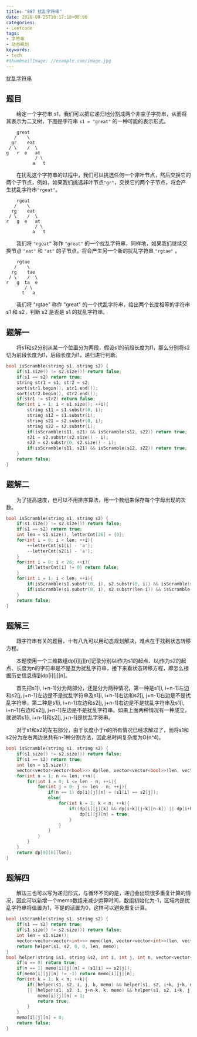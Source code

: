 ```yaml
---
title: "087 扰乱字符串"
date: 2020-09-25T10:17:18+08:00
categories:
- Leetcode
tags:
- 字符串
- 动态规划
keywords:
- tech
#thumbnailImage: //example.com/image.jpg
---
```

[扰乱字符串](https://leetcode-cn.com/problems/scramble-string/)
<!--more-->
## 题目
　　给定一个字符串 s1，我们可以把它递归地分割成两个非空子字符串，从而将其表示为二叉树，下图是字符串 `s1 = "great"` 的一种可能的表示形式。
```
    great
   /    \
  gr    eat
 / \    /  \
g   r  e   at
           / \
          a   t
```

　　在扰乱这个字符串的过程中，我们可以挑选任何一个非叶节点，然后交换它的两个子节点，例如，如果我们挑选非叶节点`"gr"`，交换它的两个子节点，将会产生扰乱字符串`"rgeat"`。
```
    rgeat
   /    \
  rg    eat
 / \    /  \
r   g  e   at
           / \
          a   t
```

　　我们将 `"rgeat”` 称作 `"great"` 的一个扰乱字符串，同样地，如果我们继续交换节点 `"eat"` 和 `"at"` 的子节点，将会产生另一个新的扰乱字符串 `"rgtae"` 。
```
    rgtae
   /    \
  rg    tae
 / \    /  \
r   g  ta  e
       / \
      t   a
```

　　我们将 "rgtae” 称作 "great" 的一个扰乱字符串，给出两个长度相等的字符串 s1 和 s2，判断 s2 是否是 s1 的扰乱字符串。

## 题解一
　　将s1和s2分别从某一个位置分为两段，假设s1的前段长度为l1，那么分别将s2切为前段长度为l1，后段长度为l1，递归进行判断。

```cpp
bool isScramble(string s1, string s2) {
    if(s1.size() != s2.size()) return false;
    if(s1 == s2) return true;
    string str1 = s1, str2 = s2;
    sort(str1.begin(), str1.end());
    sort(str2.begin(), str2.end());
    if(str1 != str2) return false;
    for(int i = 1; i < s1.size(); ++i){
        string s11 = s1.substr(0, i);
        string s12 = s1.substr(i);
        string s21 = s2.substr(0, i);
        string s22 = s2.substr(i);
        if(isScramble(s11, s21) && isScramble(s12, s22)) return true;
        s21 = s2.substr(s2.size() - i);
        s22 = s2.substr(0, s2.size() - i);
        if(isScramble(s11, s21) && isScramble(s12, s22)) return true;
    }
    return false;
}
```

## 题解二
　　为了提高速度，也可以不用排序算法，用一个数组来保存每个字母出现的次数。
```cpp
bool isScramble(string s1, string s2) {
    if(s1.size() != s2.size()) return false;
    if(s1 == s2) return true;
    int len = s1.size(), letterCnt[26] = {0};
    for(int i = 0; i < len; ++i){
        ++letterCnt[s1[i] - 'a'];
        --letterCnt[s2[i] - 'a'];
    }
    for(int i = 0; i < 26; ++i){
        if(letterCnt[i] != 0) return false;
    }
    for(int i = 1; i < len; ++i){
        if(isScramble(s1.substr(0, i), s2.substr(0, i)) && isScramble(s1.substr(i), s2.substr(i))) return true;
        if(isScramble(s1.substr(0, i), s2.substr(len-i)) && isScramble(s1.substr(i), s2.substr(0, len-i))) return true;
    }
    return false;
}
```

## 题解三
　　跟字符串有关的题目，十有八九可以用动态规划解决，难点在于找到状态转移方程。

　　本题使用一个三维数组dp[i][j][n]记录分别以i作为s1的起点、以j作为s2的起点、长度为n的字符串是不是互为扰乱字符串，接下来看状态转移方程，即怎么根据历史信息得到dp[i][j][n]。

　　首先把s1[i, i+n-1]分为两部分，还是分为两种情况，第一种是s1[i, i+n-1]左边和s2[j, j+n-1]左边是不是扰乱字符串及s1[i, i+n-1]右边和s2[j, j+n-1]右边是不是扰乱字符串，第二种是s1[i, i+n-1]左边和s2[j, j+n-1]右边是不是扰乱字符串及s1[i, i+n-1]右边和s2[j, j+n-1]左边是不是扰乱字符串。如果上面两种情况有一种成立，就说明s1[i, i+n-1]和s2[j, j+n-1]是扰乱字符串。

　　对于s1和s2的左右部分，由于长度小于n的所有情况已经求解过了，而将s1和s2分为左右两边总共有n-1种分割方法，因此总时间复杂度为O(n^4)。

```cpp
bool isScramble(string s1, string s2) {
    if(s1.size() != s2.size()) return false;
    if(s1 == s2) return true;
    int len = s1.size();
    vector<vector<vector<bool>>> dp(len, vector<vector<bool>>(len, vector<bool>(len+1)));
    for(int n = 1; n <= len; ++n){
        for(int i = 0; i <= len - n; ++i){
            for(int j = 0; j <= len - n; ++j){
                if(n == 1) dp[i][j][n] = (s1[i] == s2[j]);
                else{
                    for(int k = 1; k < n; ++k){
                        if((dp[i][j][k] && dp[i+k][j+k][n-k]) || dp[i+k][j][n-k] && dp[i][j+n-k][k]){
                            dp[i][j][n] = true;
                        }
                    }
                }
            }
        }
    }
    return dp[0][0][len];
}
```

## 题解四
　　解法三也可以写为递归形式，与循环不同的是，递归会出现很多重复计算的情况，因此可以新增一个memo数组来减少运算时间，数组初始化为-1，区域内是扰乱字符串将值置为1，不是的话置为0，这样可以避免重复计算。

```cpp
bool isScramble(string s1, string s2) {
    if(s1 == s2) return true;
    if(s1.size() != s2.size()) return false;
    int len = s1.size();
    vector<vector<vector<int>>> memo(len, vector<vector<int>>(len, vector<int>(len+1, -1)));
    return helper(s1, s2, 0, 0, len, memo);
}
bool helper(string &s1, string &s2, int i, int j, int n, vector<vector<vector<int>>> &memo){
    if(n == 0) return true;
    if(n == 1) memo[i][j][n] = (s1[i] == s2[j]);
    if(memo[i][j][n] != -1) return memo[i][j][n];
    for(int k = 1; k < n; ++k){
        if((helper(s1, s2, i, j, k, memo) && helper(s1, s2, i+k, j+k, n-k, memo))
        || (helper(s1, s2, i, j+n-k, k, memo) && helper(s1, s2, i+k, j, n-k, memo))){
            memo[i][j][n] = 1;
            return true;
        }
    }
    memo[i][j][n] = 0;
    return false;
}
```
